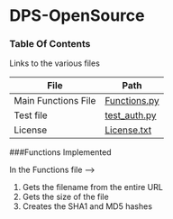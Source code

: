 # DPS-OpenSource

### Table Of Contents

Links to the various files

| File | Path |
| ------ | ------ |
| Main Functions File  | [Functions.py] |
| Test file | [test_auth.py] |
| License | [License.txt]  |

###Functions Implemented

In the Functions file -->
  1. Gets the filename from the entire URL
  2. Gets the size of the file
  3. Creates the SHA1 and MD5 hashes 

[Functions.py]: <https://github.com/Fatehsandhu/DPS-OpenSource/blob/master/DPS-OpenSource/Functions.py>
[test_auth.py]: <https://github.com/Fatehsandhu/DPS-OpenSource/blob/master/DPS-OpenSource/test_auth.py>
[License.txt]: <https://github.com/Fatehsandhu/DPS-OpenSource/blob/master/License.txt>
